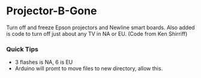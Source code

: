 # Projector-B-Gone
Turn off and freeze Epson projectors and Newline smart boards. Also added is code to turn off just about any TV in NA or EU. (Code from Ken Shirriff)
### Quick Tips
* 3 flashes is NA, 6 is EU
* Arduino will promt to move files to new directory, allow this.
